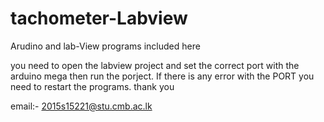 # tachometer-Labview
Arudino and lab-View programs included here


you need to open the labview project and set the correct port with the arduino mega then run the porject. If there is any error 
with the PORT you need to restart the programs. thank you 

email:- 2015s15221@stu.cmb.ac.lk

